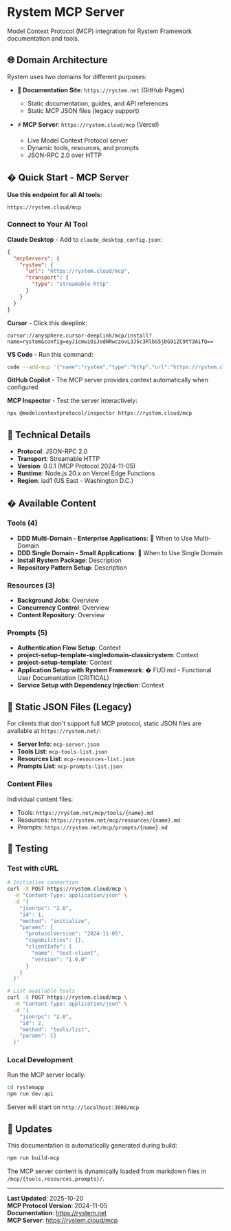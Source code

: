# Rystem MCP Server

Model Context Protocol (MCP) integration for Rystem Framework documentation and tools.

## 🌐 Domain Architecture

Rystem uses two domains for different purposes:

- **📖 Documentation Site**: `https://rystem.net` (GitHub Pages)
  - Static documentation, guides, and API references
  - Static MCP JSON files (legacy support)
  
- **⚡ MCP Server**: `https://rystem.cloud/mcp` (Vercel)
  - Live Model Context Protocol server
  - Dynamic tools, resources, and prompts
  - JSON-RPC 2.0 over HTTP

## � Quick Start - MCP Server

**Use this endpoint for all AI tools:**

```
https://rystem.cloud/mcp
```

### Connect to Your AI Tool

**Claude Desktop** - Add to `claude_desktop_config.json`:
```json
{
  "mcpServers": {
    "rystem": {
      "url": "https://rystem.cloud/mcp",
      "transport": {
        "type": "streamable-http"
      }
    }
  }
}
```

**Cursor** - Click this deeplink:
```
cursor://anysphere.cursor-deeplink/mcp/install?name=rystem&config=eyJ1cmwiOiJodHRwczovL3J5c3RlbS5jbG91ZC9tY3AifQ==
```

**VS Code** - Run this command:
```bash
code --add-mcp '{"name":"rystem","type":"http","url":"https://rystem.cloud/mcp"}'
```

**GitHub Copilot** - The MCP server provides context automatically when configured

**MCP Inspector** - Test the server interactively:
```bash
npx @modelcontextprotocol/inspector https://rystem.cloud/mcp
```

## 🔧 Technical Details

- **Protocol**: JSON-RPC 2.0
- **Transport**: Streamable HTTP
- **Version**: 0.0.1 (MCP Protocol 2024-11-05)
- **Runtime**: Node.js 20.x on Vercel Edge Functions
- **Region**: iad1 (US East - Washington D.C.)

## � Available Content

### Tools (4)
- **DDD Multi-Domain - Enterprise Applications**: 🎯 When to Use Multi-Domain
- **DDD Single Domain - Small Applications**: 🎯 When to Use Single Domain
- **Install Rystem Package**: Description
- **Repository Pattern Setup**: Description

### Resources (3)
- **Background Jobs**: Overview
- **Concurrency Control**: Overview
- **Content Repository**: Overview

### Prompts (5)
- **Authentication Flow Setup**: Context
- **project-setup-template-singledomain-classicrystem**: Context
- **project-setup-template**: Context
- **Application Setup with Rystem Framework**: � FUD.md - Functional User Documentation (CRITICAL)
- **Service Setup with Dependency Injection**: Context

## 📁 Static JSON Files (Legacy)

For clients that don't support full MCP protocol, static JSON files are available at `https://rystem.net/`:

- **Server Info**: `mcp-server.json`
- **Tools List**: `mcp-tools-list.json`
- **Resources List**: `mcp-resources-list.json`
- **Prompts List**: `mcp-prompts-list.json`

### Content Files

Individual content files:
- Tools: `https://rystem.net/mcp/tools/{name}.md`
- Resources: `https://rystem.net/mcp/resources/{name}.md`
- Prompts: `https://rystem.net/mcp/prompts/{name}.md`

## 🧪 Testing

### Test with cURL

```bash
# Initialize connection
curl -X POST https://rystem.cloud/mcp \
  -H "Content-Type: application/json" \
  -d '{
    "jsonrpc": "2.0",
    "id": 1,
    "method": "initialize",
    "params": {
      "protocolVersion": "2024-11-05",
      "capabilities": {},
      "clientInfo": {
        "name": "test-client",
        "version": "1.0.0"
      }
    }
  }'

# List available tools
curl -X POST https://rystem.cloud/mcp \
  -H "Content-Type: application/json" \
  -d '{
    "jsonrpc": "2.0",
    "id": 2,
    "method": "tools/list",
    "params": {}
  }'
```

### Local Development

Run the MCP server locally:

```bash
cd rystemapp
npm run dev:api
```

Server will start on `http://localhost:3000/mcp`

## 🔄 Updates

This documentation is automatically generated during build:

```bash
npm run build-mcp
```

The MCP server content is dynamically loaded from markdown files in `/mcp/{tools,resources,prompts}/`.

---

**Last Updated**: 2025-10-20  
**MCP Protocol Version**: 2024-11-05  
**Documentation**: https://rystem.net  
**MCP Server**: https://rystem.cloud/mcp
